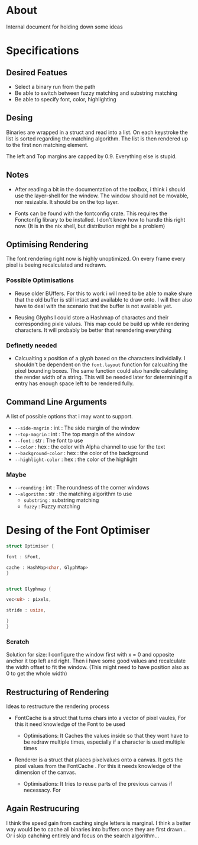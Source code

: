 # About
Internal document for holding down some ideas

# Specifications

## Desired Featues

- Select a binary run from the path
- Be able to switch between fuzzy matching and substring matching
- Be able to specify font, color, highlighting



## Desing

Binaries are wrapped in a struct and read into a list. On each keystroke the list is sorted regarding the matching algorithm. The list is then rendered up to the first non matching element.


The left and Top margins are capped by 0.9. Everything else is stupid.



## Notes
- After reading a bit in the documentation of the toolbox, i think i should use the layer-shell for the window. The window should not be movable, nor resizable. It should be on the top layer.

- Fonts can be found with the fontconfig crate. This requires the Fonctonfig library to be installed. I don't know how to handle this right now. (It is in the nix shell, but distribution might be a problem)


## Optimising Rendering

The font rendering right now is highly unoptimized. On every frame every pixel is beeing recalculated and redrawn. 

### Possible Optimisations

- Reuse older BUffers.
 For this to work i will need to be able to make shure that the old buffer is still intact and available to draw onto. I will then also have to deal with the scenario that the buffer is not available yet.

- Reusing Glyphs
I could store a Hashmap of charactes and their corresponding pixle values. This map could be build up while rendering characters. It will probably be better that rerendering everything


### Definetly needed

- Calcualting x position of a glyph based on the characters individially. I shouldn't be dependent on the `font.layout` function for calcualting the pixel bounding boxes. The same function could also handle calculating the render width of a string. This will be needed later for determining if a entry has enough space left to be rendered fully.


## Command Line Arguments

A list of possible options that i may want to support.

- `--side-magrin` : int : The side margin of the window
- `--top-magrin` : int : The top margin of the window
- `--font` : str : The font to use
- `--color` : hex : the color with Alpha channel to use for the text
- `--background-color` : hex : the color of the background
- `--highlight-color` : hex : the color of the highlight

### Maybe
- `--rounding` : int : The roundness of the corner windows
- `--algorithm` : str : the matching algorithm to use
    - `substring` : substring matching
    - `fuzzy` : Fuzzy matching


# Desing of the Font Optimiser


```rust
struct Optimiser {

font : &Font,

cache : HashMap<char, GlyphMap>
}


struct Glyphmap {

vec<u8> : pixels,

stride : usize,

}
}
```


### Scratch

Solution for size: I configure the window first with x = 0 and opposite anchor it top left and right. Then i have some good values and recalculate the width offset to fit the window. (This might need to have position also as 0 to get the whole width)



## Restructuring of Rendering

Ideas to restructure the rendering process


- FontCache is a struct that turns chars into a vector of pixel vaules, For this it need knowledge of the Font to be used
    - Optimisations:
    It Caches the values inside so that they wont have to be redraw multiple times, especially if a character is used multiple times

- Renderer is a struct that places pixelvalues onto a canvas. It gets the pixel values from the FontCache
. For this it needs knowledge of the dimension of the canvas.
    - Optimisations:
    It tries to reuse parts of the previous canvas if necessacy. For 


## Again Restrucuring

I think the speed gain from caching single letters is marginal. I think a better way would be to cache all binaries into buffers once they are first drawn... Or i skip cahching entirely and focus on the search algorithm...
